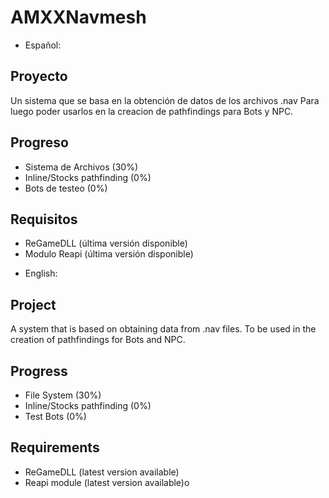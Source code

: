 # AMXXNavmesh

 - Español:

## Proyecto
Un sistema que se basa en la obtención de datos de los archivos .nav
Para luego poder usarlos en la creacion de pathfindings para Bots y NPC.

## Progreso
* Sistema de Archivos (30%)
* Inline/Stocks pathfinding (0%)
* Bots de testeo (0%)

## Requisitos
* ReGameDLL (última versión disponible)
* Modulo Reapi (última versión disponible)


- English:

## Project
A system that is based on obtaining data from .nav files.
To be used in the creation of pathfindings for Bots and NPC.

## Progress
* File System (30%)
* Inline/Stocks pathfinding (0%)
* Test Bots (0%)

## Requirements
* ReGameDLL (latest version available)
* Reapi module (latest version available)o
